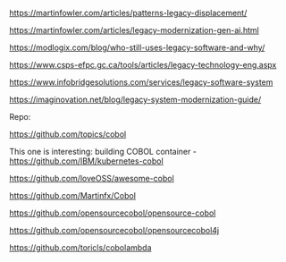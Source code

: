 

https://martinfowler.com/articles/patterns-legacy-displacement/

https://martinfowler.com/articles/legacy-modernization-gen-ai.html

https://modlogix.com/blog/who-still-uses-legacy-software-and-why/

https://www.csps-efpc.gc.ca/tools/articles/legacy-technology-eng.aspx

https://www.infobridgesolutions.com/services/legacy-software-system

https://imaginovation.net/blog/legacy-system-modernization-guide/


Repo:

https://github.com/topics/cobol

This one is interesting: building COBOL container - https://github.com/IBM/kubernetes-cobol 

https://github.com/loveOSS/awesome-cobol

https://github.com/Martinfx/Cobol

https://github.com/opensourcecobol/opensource-cobol

https://github.com/opensourcecobol/opensourcecobol4j  


https://github.com/toricls/cobolambda




